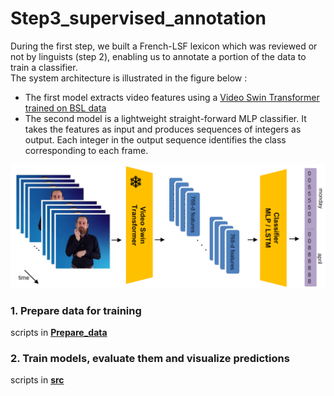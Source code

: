 # Step3_supervised_annotation
During the first step, we built a French-LSF lexicon which was reviewed or not by linguists (step 2), enabling us to annotate a portion of the data to train a classifier.  
The system architecture is illustrated in the figure below :  
- The first model extracts video features using a [Video Swin Transformer trained on BSL data](https://github.com/prajwalkr/transpeller)
- The second model is a lightweight straight-forward MLP classifier. It takes the features as input and produces sequences of integers as output. Each integer in the output sequence identifies the class corresponding to each frame.

![schema](../images/archi.png "Model Architecture")

### 1. Prepare data for training
scripts in [**Prepare_data** ](Prepare_data)
### 2. Train models, evaluate them and visualize predictions
scripts in [**src**](src)  
